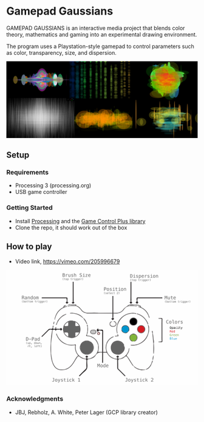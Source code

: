 # Gamepad Gaussians

GAMEPAD GAUSSIANS is an interactive media project that blends color theory, mathematics and gaming into an experimental drawing environment. 

The program uses a Playstation-style gamepad to control parameters such as color, transparency, size, and dispersion.

<img src="docs/image_sample_grid.png" width="900px"/>

## Setup

### Requirements
- Processing 3 (processing.org)
- USB game controller

### Getting Started
- Install [Processing](http://processing.org) and the [Game Control Plus library](http://lagers.org.uk/gamecontrol/)
- Clone the repo, it should work out of the box

## How to play
- Video link, https://vimeo.com/205996679

<img src="docs/controller_diagram.png" width="900px"/>

### Acknowledgments
- JBJ, Rebholz, A. White, Peter Lager (GCP library creator)
